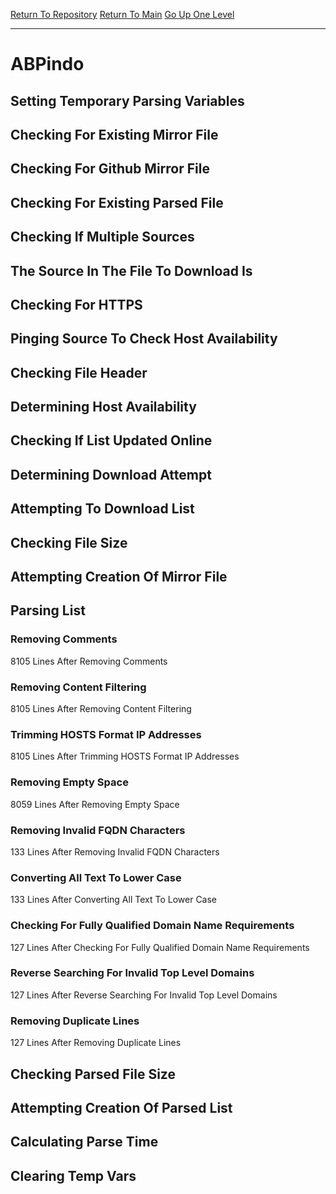 [Return To Repository](https://github.com/deathbybandaid/piholeparser/)
[Return To Main](https://github.com/deathbybandaid/piholeparser/blob/dev-nomerge/RecentRunLogs/Mainlog.md)
[Go Up One Level](https://github.com/deathbybandaid/piholeparser/blob/dev-nomerge/RecentRunLogs/TopLevelScripts/30-Processing-Blacklists.md)
____________________________________
# ABPindo
## Setting Temporary Parsing Variables
## Checking For Existing Mirror File
## Checking For Github Mirror File
## Checking For Existing Parsed File
## Checking If Multiple Sources
## The Source In The File To Download Is
## Checking For HTTPS
## Pinging Source To Check Host Availability
## Checking File Header
## Determining Host Availability
## Checking If List Updated Online
## Determining Download Attempt
## Attempting To Download List
## Checking File Size
## Attempting Creation Of Mirror File
## Parsing List
### Removing Comments
8105 Lines After Removing Comments
### Removing Content Filtering
8105 Lines After Removing Content Filtering
### Trimming HOSTS Format IP Addresses
8105 Lines After Trimming HOSTS Format IP Addresses
### Removing Empty Space
8059 Lines After Removing Empty Space
### Removing Invalid FQDN Characters
133 Lines After Removing Invalid FQDN Characters
### Converting All Text To Lower Case
133 Lines After Converting All Text To Lower Case
### Checking For Fully Qualified Domain Name Requirements
127 Lines After Checking For Fully Qualified Domain Name Requirements
### Reverse Searching For Invalid Top Level Domains
127 Lines After Reverse Searching For Invalid Top Level Domains
### Removing Duplicate Lines
127 Lines After Removing Duplicate Lines
## Checking Parsed File Size
## Attempting Creation Of Parsed List
## Calculating Parse Time
## Clearing Temp Vars

